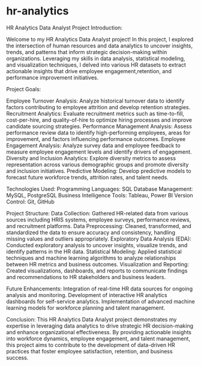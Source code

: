 # hr-analytics
HR Analytics Data Analyst Project
Introduction:

Welcome to my HR Analytics Data Analyst project! In this project, I explored the intersection of human resources and data analytics to uncover insights, trends, and patterns that inform strategic decision-making within organizations. Leveraging my skills in data analysis, statistical modeling, and visualization techniques, I delved into various HR datasets to extract actionable insights that drive employee engagement,retention, and performance improvement initiatives.

Project Goals:

Employee Turnover Analysis: Analyze historical turnover data to identify factors contributing to employee attrition and develop retention strategies.
Recruitment Analytics: Evaluate recruitment metrics such as time-to-fill, cost-per-hire, and quality-of-hire to optimize hiring processes and improve candidate sourcing strategies.
Performance Management Analysis: Assess performance review data to identify high-performing employees, areas for improvement, and factors influencing performance outcomes.
Employee Engagement Analysis: Analyze survey data and employee feedback to measure employee engagement levels and identify drivers of engagement.
Diversity and Inclusion Analytics: Explore diversity metrics to assess representation across various demographic groups and promote diversity and inclusion initiatives.
Predictive Modeling: Develop predictive models to forecast future workforce trends, attrition rates, and talent needs.

Technologies Used:
Programming Languages: SQL
Database Management: MySQL, PostgreSQL
Business Intelligence Tools: Tableau, Power BI
Version Control: Git, GitHub

Project Structure:
Data Collection: Gathered HR-related data from various sources including HRIS systems, employee surveys, performance reviews, and recruitment platforms.
Data Preprocessing: Cleaned, transformed, and standardized the data to ensure accuracy and consistency, handling missing values and outliers appropriately.
Exploratory Data Analysis (EDA): Conducted exploratory analysis to uncover insights, visualize trends, and identify patterns in the HR data.
Statistical Modeling: Applied statistical techniques and machine learning algorithms to analyze relationships between HR metrics and business outcomes.
Visualization and Reporting: Created visualizations, dashboards, and reports to communicate findings and recommendations to HR stakeholders and business leaders.

Future Enhancements:
Integration of real-time HR data sources for ongoing analysis and monitoring.
Development of interactive HR analytics dashboards for self-service analytics.
Implementation of advanced machine learning models for workforce planning and talent management.

Conclusion:
This HR Analytics Data Analyst project demonstrates my expertise in leveraging data analytics to drive strategic HR decision-making and enhance organizational effectiveness. By providing actionable insights into workforce dynamics, employee engagement, and talent management, this project aims to contribute to the development of data-driven HR practices that foster employee satisfaction, retention, and business success.
